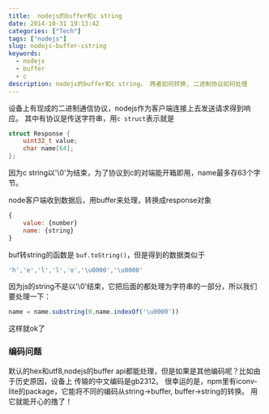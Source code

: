 ```yaml
---
title:  nodejs的buffer和c string
date: 2014-10-31 19:13:42
categories: ["Tech"]
tags: ["nodejs"]
slug: nodejs-buffer-cstring
keywords:
  - nodejs
  - buffer
  - c
description: nodejs的buffer和c string， 两者如何转换, 二进制协议如何处理
---
```


设备上有现成的二进制通信协议，nodejs作为客户端连接上去发送请求得到响应。
其中有协议是传送字符串，用`c struct`表示就是
```c
struct Response {
    uint32_t value;
    char name[64];
};
```
因为c string以'\0'为结束，为了协议到c的对端能开箱即用，name最多存63个字节。

node客户端收到数据后，用buffer来处理，转换成response对象
```javascript
{
    value: {number}
    name: {string}
}
```
buf转string的函数是 `buf.toString()`，但是得到的数据类似于
```javascript
'h','e','l','l','o','\u0000','\u0000'
```
因为js的string不是以'\0'结束，它把后面的都处理为字符串的一部分，所以我们要处理一下：
```javascript
name = name.substring(0,name.indexOf('\u0000'))
```
这样就ok了

### 编码问题
默认的hex和utf8,nodejs的buffer api都能处理，但是如果是其他编码呢？比如由于历史原因，设备上
传输的中文编码是gb2312。
很幸运的是，npm里有iconv-lite的package，它能将不同的编码从string->buffer, buffer->string的转换。
用它就能开心的撸了！
